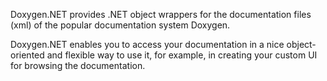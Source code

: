 Doxygen.NET provides .NET object wrappers for the documentation files (xml) of the popular documentation system Doxygen.

Doxygen.NET enables you to access your documentation in a nice object-oriented and flexible way to use it, for example, in creating your custom UI for browsing the documentation.